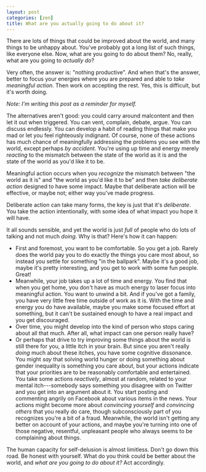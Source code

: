 ```yaml
---
layout: post
categories: [zen]
title: What are you actually going to do about it?
---
```


There are lots of things that could be improved about the world, and many things to be unhappy about. You've probably got a long list of such things, like everyone else. Now, what are you going to do about them? No, really, what are you going to *actually do*?

Very often, the answer is: "nothing productive". And when that's the answer, better to focus your energies where you are prepared and able to *take meaningful action*. Then work on accepting the rest. Yes, this is difficult, but it's worth doing.

_Note: I'm writing this post as a reminder for myself._

The alternatives aren't good: you could carry around malcontent and then let it out when triggered. You can vent, complain, debate, argue. You can discuss endlessly. You can develop a habit of reading things that make you mad or let you feel righteously indignant. Of course, none of these actions has much chance of meaningfully addressing the problems you see with the world, except perhaps *by accident*. You're using up time and energy merely *reacting* to the mismatch between the state of the world as it is and the state of the world as you'd like it to be.

Meaningful action occurs when you *recognize* the mismatch between "the world as it is" and "the world as you'd like it to be" and then *take deliberate action* designed to have some impact. Maybe that deliberate action will be effective, or maybe not; either way you've made progress.

Deliberate action can take many forms, the key is just that it's *deliberate*. You take the action intentionally, with some idea of what impact you hope it will have.

It all sounds sensible, and yet the world is just _full_ of people who do lots of talking and not much _doing_. Why is that? Here's how it can happen:

* First and foremost, you want to be comfortable. So you get a job. Rarely does the world pay you to do exactly the things you care most about, so instead you settle for something "in the ballpark". Maybe it's a good job, maybe it's pretty interesting, and you get to work with some fun people. Great!
* Meanwhile, your job takes up a lot of time and energy. You find that when you get home, you don't have as much energy to laser focus into meaningful action. You want to unwind a bit. And if you've got a family, you have very little free time outside of work as it is. With the time and energy you do have available, maybe you make some focused effort at something, but it can't be sustained enough to have a real impact and you get discouraged.
* Over time, you might develop into the kind of person who stops caring about all that much. After all, what impact can one person really have?
* Or perhaps that drive to try improving some things about the world is still there for you, a little itch in your brain. But since you aren't really *doing* much about these itches, you have some cognitive dissonance. You might *say* that solving world hunger or doing something about gender inequality is something you care about, but your actions indicate that your priorities are to be reasonably comfortable and entertained. You take some actions _reactively_, almost at random, related to your mental itch---somebody says something you disagree with on Twitter and you get into an argument about it. You start posting and commenting angrily on Facebook about various items in the news. Your actions might become more about *convincing yourself* and *convincing others* that you really do care, though subconsciously part of you recognizes you're a bit of a fraud. Meanwhile, the world isn't getting any better on account of your actions, and maybe you're turning into one of those negative, resentful, unpleasant people who always seems to be complaining about things.

The human capacity for self-delusion is almost limitless. Don't go down this road. Be honest with yourself. What do you think could be better about the world, and _what are you going to do about it?_ Act accordingly.
